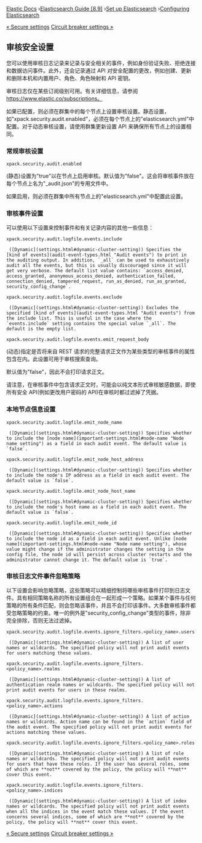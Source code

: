 

[Elastic Docs](/guide/) ›[Elasticsearch Guide [8.9]](index.md) ›[Set up
Elasticsearch](setup.md) ›[Configuring Elasticsearch](settings.md)

[« Secure settings](secure-settings.md) [Circuit breaker settings
»](circuit-breaker.md)

## 审核安全设置

您可以使用审核日志记录来记录与安全相关的事件，例如身份验证失败、拒绝连接和数据访问事件。此外，还会记录通过 API 对安全配置的更改，例如创建、更新和删除本机和内置用户、角色、角色映射和 API 密钥。

审核日志仅在某些订阅级别可用。有关详细信息，请参阅 https://www.elastic.co/subscriptions。

如果已配置，则必须在群集中的每个节点上设置审核设置。静态设置，如"xpack.security.audit.enabled"，必须在每个节点上的"elasticsearch.yml"中配置。对于动态审核设置，请使用群集更新设置 API 来确保所有节点上的设置相同。

### 常规审核设置

`xpack.security.audit.enabled`

    

(静态)设置为"true"以在节点上启用审核。默认值为"false"。这会将审核事件放在<clustername>每个节点上名为"_audit.json"的专用文件中。

如果启用，则必须在群集中所有节点上的"elasticsearch.yml"中配置此设置。

### 审核事件设置

可以使用以下设置来控制事件和有关记录内容的其他一些信息：

`xpack.security.audit.logfile.events.include`

     ([Dynamic](settings.html#dynamic-cluster-setting)) Specifies the [kind of events](audit-event-types.html "Audit events") to print in the auditing output. In addition, `_all` can be used to exhaustively audit all the events, but this is usually discouraged since it will get very verbose. The default list value contains: `access_denied, access_granted, anonymous_access_denied, authentication_failed, connection_denied, tampered_request, run_as_denied, run_as_granted, security_config_change`. 

`xpack.security.audit.logfile.events.exclude`

     ([Dynamic](settings.html#dynamic-cluster-setting)) Excludes the specified [kind of events](audit-event-types.html "Audit events") from the include list. This is useful in the case where the `events.include` setting contains the special value `_all`. The default is the empty list. 

`xpack.security.audit.logfile.events.emit_request_body`

    

(动态)指定是否将来自 REST 请求的完整请求正文作为某些类型的审核事件的属性包含在内。此设置可用于审核搜索查询。

默认值为"false"，因此不会打印请求正文。

请注意，在审核事件中包含请求正文时，可能会以纯文本形式审核敏感数据，即使所有安全 API(例如更改用户密码的 API)在审核时都过滤掉了凭据。

### 本地节点信息设置

`xpack.security.audit.logfile.emit_node_name`

     ([Dynamic](settings.html#dynamic-cluster-setting)) Specifies whether to include the [node name](important-settings.html#node-name "Node name setting") as a field in each audit event. The default value is `false`. 

`xpack.security.audit.logfile.emit_node_host_address`

     ([Dynamic](settings.html#dynamic-cluster-setting)) Specifies whether to include the node's IP address as a field in each audit event. The default value is `false`. 

`xpack.security.audit.logfile.emit_node_host_name`

     ([Dynamic](settings.html#dynamic-cluster-setting)) Specifies whether to include the node's host name as a field in each audit event. The default value is `false`. 

`xpack.security.audit.logfile.emit_node_id`

     ([Dynamic](settings.html#dynamic-cluster-setting)) Specifies whether to include the node id as a field in each audit event. Unlike [node name](important-settings.html#node-name "Node name setting"), whose value might change if the administrator changes the setting in the config file, the node id will persist across cluster restarts and the administrator cannot change it. The default value is `true`. 

### 审核日志文件事件忽略策略

以下设置会影响忽略策略，这些策略可以精细控制将哪些审核事件打印到日志文件。具有相同策略名称的所有设置组合在一起形成一个策略。如果某个事件与任何策略的所有条件匹配，则会忽略该事件，并且不会打印该事件。大多数审核事件都受忽略策略的约束。唯一的例外是"security_config_change"类型的事件，除非完全排除，否则无法过滤掉。

`xpack.security.audit.logfile.events.ignore_filters.<policy_name>.users`

     ([Dynamic](settings.html#dynamic-cluster-setting)) A list of user names or wildcards. The specified policy will not print audit events for users matching these values. 

`xpack.security.audit.logfile.events.ignore_filters.<policy_name>.realms`

     ([Dynamic](settings.html#dynamic-cluster-setting)) A list of authentication realm names or wildcards. The specified policy will not print audit events for users in these realms. 

`xpack.security.audit.logfile.events.ignore_filters.<policy_name>.actions`

     ([Dynamic](settings.html#dynamic-cluster-setting)) A list of action names or wildcards. Action name can be found in the `action` field of the audit event. The specified policy will not print audit events for actions matching these values. 

`xpack.security.audit.logfile.events.ignore_filters.<policy_name>.roles`

     ([Dynamic](settings.html#dynamic-cluster-setting)) A list of role names or wildcards. The specified policy will not print audit events for users that have these roles. If the user has several roles, some of which are **not** covered by the policy, the policy will **not** cover this event. 

`xpack.security.audit.logfile.events.ignore_filters.<policy_name>.indices`

     ([Dynamic](settings.html#dynamic-cluster-setting)) A list of index names or wildcards. The specified policy will not print audit events when all the indices in the event match these values. If the event concerns several indices, some of which are **not** covered by the policy, the policy will **not** cover this event. 

[« Secure settings](secure-settings.md) [Circuit breaker settings
»](circuit-breaker.md)
